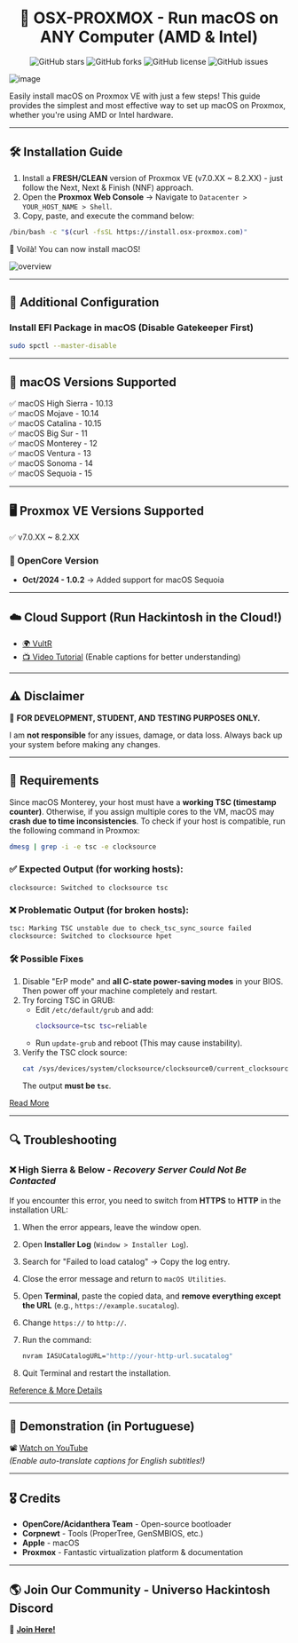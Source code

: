 <div align="center">
  
# 🚀 OSX-PROXMOX - Run macOS on ANY Computer (AMD & Intel)

![GitHub stars](https://img.shields.io/github/stars/bjarnekrottje/osx-proxmox?style=flat-square)
![GitHub forks](https://img.shields.io/github/forks/bjarnekrottje/OSX-PROXMOX?style=flat-square)
![GitHub license](https://img.shields.io/github/license/bjarnekrottje/osx-proxmox?style=flat-square)
![GitHub issues](https://img.shields.io/github/issues/bjarnekrottje/osx-proxmox?style=flat-square)

</div>

![image](https://github.com/user-attachments/assets/4e9027d1-6bf8-464c-8ee4-b85b97da6c7f)


Easily install macOS on Proxmox VE with just a few steps! This guide provides the simplest and most effective way to set up macOS on Proxmox, whether you're using AMD or Intel hardware.

---

## 🛠 Installation Guide

1. Install a **FRESH/CLEAN** version of Proxmox VE (v7.0.XX ~ 8.2.XX) - just follow the Next, Next & Finish (NNF) approach.
2. Open the **Proxmox Web Console** → Navigate to `Datacenter > YOUR_HOST_NAME > Shell`.
3. Copy, paste, and execute the command below:

```bash
/bin/bash -c "$(curl -fsSL https://install.osx-proxmox.com)"
```

🎉 Voilà! You can now install macOS!

![overview](./Artefacts/proxmox-screen.png)

---

## 🔧 Additional Configuration

### Install EFI Package in macOS (Disable Gatekeeper First)

```bash
sudo spctl --master-disable
```

---

## 🍏 macOS Versions Supported
✅ macOS High Sierra - 10.13  
✅ macOS Mojave - 10.14  
✅ macOS Catalina - 10.15  
✅ macOS Big Sur - 11  
✅ macOS Monterey - 12  
✅ macOS Ventura - 13  
✅ macOS Sonoma - 14  
✅ macOS Sequoia - 15  

---

## 🖥 Proxmox VE Versions Supported
✅ v7.0.XX ~ 8.2.XX

### 🔄 OpenCore Version
- **Oct/2024 - 1.0.2** → Added support for macOS Sequoia

---

## ☁️ Cloud Support (Run Hackintosh in the Cloud!)
- [🌍 VultR](https://www.vultr.com/?ref=9035565-8H)
- [📺 Video Tutorial](https://youtu.be/8QsMyL-PNrM) (Enable captions for better understanding)

---

## ⚠️ Disclaimer

🚨 **FOR DEVELOPMENT, STUDENT, AND TESTING PURPOSES ONLY.**

I am **not responsible** for any issues, damage, or data loss. Always back up your system before making any changes.

---

## 📌 Requirements

Since macOS Monterey, your host must have a **working TSC (timestamp counter)**. Otherwise, if you assign multiple cores to the VM, macOS may **crash due to time inconsistencies**. To check if your host is compatible, run the following command in Proxmox:

```bash
dmesg | grep -i -e tsc -e clocksource
```

### ✅ Expected Output (for working hosts):
```
clocksource: Switched to clocksource tsc
```

### ❌ Problematic Output (for broken hosts):
```
tsc: Marking TSC unstable due to check_tsc_sync_source failed
clocksource: Switched to clocksource hpet
```

### 🛠 Possible Fixes
1. Disable "ErP mode" and **all C-state power-saving modes** in your BIOS. Then power off your machine completely and restart.
2. Try forcing TSC in GRUB:
   - Edit `/etc/default/grub` and add:
     ```bash
     clocksource=tsc tsc=reliable
     ```
   - Run `update-grub` and reboot (This may cause instability).
3. Verify the TSC clock source:
   ```bash
   cat /sys/devices/system/clocksource/clocksource0/current_clocksource
   ```
   The output **must be `tsc`**.

[Read More](https://www.nicksherlock.com/2022/10/installing-macos-13-ventura-on-proxmox/comment-page-1/#comment-55532)

---

## 🔍 Troubleshooting

### ❌ High Sierra & Below - *Recovery Server Could Not Be Contacted*

If you encounter this error, you need to switch from **HTTPS** to **HTTP** in the installation URL:

1. When the error appears, leave the window open.
2. Open **Installer Log** (`Window > Installer Log`).
3. Search for "Failed to load catalog" → Copy the log entry.
4. Close the error message and return to `macOS Utilities`.
5. Open **Terminal**, paste the copied data, and **remove everything except the URL** (e.g., `https://example.sucatalog`).
6. Change `https://` to `http://`.
7. Run the command:

   ```bash
   nvram IASUCatalogURL="http://your-http-url.sucatalog"
   ```

8. Quit Terminal and restart the installation.

[Reference & More Details](https://mrmacintosh.com/how-to-fix-the-recovery-server-could-not-be-contacted-error-high-sierra-recovery-is-still-online-but-broken/)

---

## 🎥 Demonstration (in Portuguese)

📽️ [Watch on YouTube](https://youtu.be/dil6iRWiun0)  
*(Enable auto-translate captions for English subtitles!)*

---

## 🎖 Credits

- **OpenCore/Acidanthera Team** - Open-source bootloader
- **Corpnewt** - Tools (ProperTree, GenSMBIOS, etc.)
- **Apple** - macOS
- **Proxmox** - Fantastic virtualization platform & documentation

---

## 🌎 Join Our Community - Universo Hackintosh Discord

💬 [**Join Here!**](https://discord.universohackintosh.com.br)

